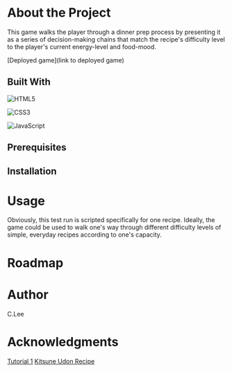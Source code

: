 # About the Project

This game walks the player through a dinner prep process by presenting it as a series of decision-making chains that match the recipe's difficulty level to the player's current energy-level and food-mood. 



[Deployed game](link to deployed game)

## Built With

![HTML5](https://img.shields.io/badge/html5-%23E34F26.svg?style=for-the-badge&logo=html5&logoColor=white)

![CSS3](https://img.shields.io/badge/css3-%231572B6.svg?style=for-the-badge&logo=css3&logoColor=white)

![JavaScript](https://img.shields.io/badge/javascript-%23323330.svg?style=for-the-badge&logo=javascript&logoColor=%23F7DF1E)

## Prerequisites

## Installation

# Usage

Obviously, this test run is scripted specifically for one recipe. Ideally, the game could be used to walk one's way through different difficulty levels of simple, everyday recipes according to one's capacity. 

# Roadmap

# Author 

C.Lee

# Acknowledgments

[Tutorial 1](https://youtu.be/kayFBMl06q8)
[Kitsune Udon Recipe](https://www.justonecookbook.com/kitsune-udon/)